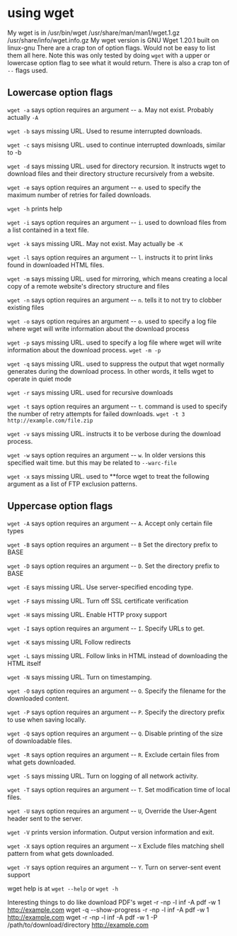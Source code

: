 # using wget

My wget is in  /usr/bin/wget /usr/share/man/man1/wget.1.gz /usr/share/info/wget.info.gz
My wget version is GNU Wget 1.20.1 built on linux-gnu
There are a crap ton of option flags.  Would not be easy to list them all here.
Note this was only tested by doing `wget` with a upper or lowercase option flag to see what it would return.
There is also a crap ton of `--` flags used.

## Lowercase option flags

`wget -a` says option requires an argument -- `a`. May not exist. Probably actually `-A`

`wget -b` says missing URL. Used to resume interrupted downloads.

`wget -c` says misisng URL. used to continue interrupted downloads, similar to -b

`wget -d` says missing URL. used for directory recursion. It instructs wget to download files and their directory structure recursively from a website.

`wget -e` says option requires an argument -- `e`. used to specify the maximum number of retries for failed downloads.

`wget -h` prints help

`wget -i` says option requires an argument -- `i`. used to download files from a list contained in a text file.

`wget -k` says missing URL. May not exist.  May actually be `-K`

`wget -l` says option requires an argument -- `l`. instructs it to print links found in downloaded HTML files.

`wget -m` says missing URL. used for mirroring, which means creating a local copy of a remote website's directory structure and files

`wget -n` says option requires an argument -- `n`. tells it to not try to clobber existing files

`wget -o` says option requires an argument -- `o`.  used to specify a log file where wget will write information about the download process

`wget -p` says missing URL.  used to specify a log file where wget will write information about the download process. `wget -m -p`

`wget -q` says missing URL. used to suppress the output that wget normally generates during the download process. In other words, it tells wget to operate in quiet mode

`wget -r` says missing URL. used for recursive downloads

`wget -t` says option requires an argument -- `t`. command is used to specify the number of retry attempts for failed downloads. `wget -t 3 http://example.com/file.zip`

`wget -v` says missing URL. instructs it to be verbose during the download process.

`wget -w` says option requires an argument -- `w`. In older versions this specified wait time.  but this may be related to `--warc-file`

`wget -x` says missing URL. used to **force wget to treat the following argument as a list of FTP exclusion patterns.

## Uppercase option flags

`wget -A` says option requires an argument -- `A`. Accept only certain file types

`wget -B` says option requires an argument -- `B` Set the directory prefix to BASE

`wget -D` says option requires an argument -- `D`. Set the directory prefix to BASE

`wget -E` says missing URL. Use server-specified encoding type.

`wget -F` says missing URL. Turn off SSL certificate verification

`wget -H` says missing URL. Enable HTTP proxy support

`wget -I` says option requires an argument -- `I`. Specify URLs to get.

`wget -K` says missing URL Follow redirects

`wget -L` says missing URL. Follow links in HTML instead of downloading the HTML itself

`wget -N` says missing URL. Turn on timestamping.

`wget -O` says option requires an argument -- `O`. Specify the filename for the downloaded content.

`wget -P` says option requires an argument -- `P`. Specify the directory prefix to use when saving locally.

`wget -Q` says option requires an argument -- `Q`. Disable printing of the size of downloadable files.

`wget -R` says option requires an argument -- `R`. Exclude certain files from what gets downloaded.

`wget -S` says missing URL. Turn on logging of all network activity.

`wget -T` says option requires an argument -- `T`. Set modification time of local files.

`wget -U` says option requires an argument -- `U`, Override the User-Agent header sent to the server.

`wget -V` prints version information. Output version information and exit.

`wget -X` says option requires an argument -- `X` Exclude files matching shell pattern from what gets downloaded.

`wget -Y` says option requires an argument -- `Y`. Turn on server-sent event support

wget help is at `wget --help` or `wget -h`

Interesting things to do like download PDF's
wget -r -np -l inf -A pdf -w 1 http://example.com
wget -q --show-progress -r -np -l inf -A pdf -w 1 http://example.com
wget -r -np -l inf -A pdf -w 1 -P /path/to/download/directory http://example.com